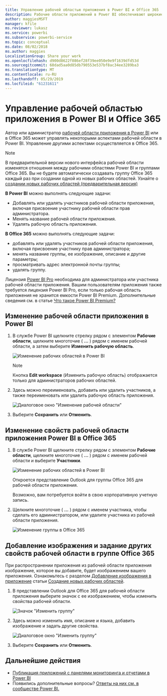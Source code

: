 ```yaml
---
title: Управление рабочей областью приложения в Power BI и Office 365
description: Рабочие области приложений в Power BI обеспечивают широкие возможности для совместной работы на основе групп Office 365. Вы можете управлять рабочими областями приложений в Power BI и в Office 365.
author: maggiesMSFT
manager: kfile
ms.reviewer: lukasz
ms.service: powerbi
ms.subservice: powerbi-service
ms.topic: conceptual
ms.date: 08/02/2018
ms.author: maggies
LocalizationGroup: Share your work
ms.openlocfilehash: d900d8622f086ef28f39ee050e9e9f1639dfd53d
ms.sourcegitcommit: 60dad5aa0d85db790553e537bf8ac34ee3289ba3
ms.translationtype: MT
ms.contentlocale: ru-RU
ms.lasthandoff: 05/29/2019
ms.locfileid: "61231611"
---
```

# <a name="manage-your-app-workspace-in-power-bi-and-office-365"></a>Управление рабочей областью приложения в Power BI и Office 365
Автор или администратор [рабочей области приложения в Power BI](service-create-distribute-apps.md) или в Office 365 может управлять некоторыми аспектами рабочей области в Power BI. Управление другими аспектами осуществляется в Office 365. 

> [!NOTE]
> В предварительной версии нового интерфейса рабочей области изменятся отношения между рабочими областями Power BI и группами Office 365. Вы не будете автоматически создавать группу Office 365 каждый раз при создании одной из новых рабочих областей. Узнайте о [создании новых рабочих областей (предварительная версия)](service-create-the-new-workspaces.md)

**В Power BI** можно выполнять следующие задачи:

* Добавлять или удалять участников рабочей области приложения, включая присвоение участнику рабочей области прав администратора.
* Менять название рабочей области приложения.
* Удалять рабочую область приложения.

**В Office 365** можно выполнять следующие задачи:

* добавлять или удалять участников рабочей области приложения, включая присвоение участнику прав администратора;
* менять название группы, ее изображение, описание и другие параметры;
* просматривать адрес электронной почты группы;
* удалять группу.

Лицензия [Power BI Pro](service-features-license-type.md) необходима для администратора или участника рабочей области приложения. Вашим пользователям приложения также требуется лицензия Power BI Pro, если только рабочая область приложения не хранится емкости Power BI Premium. Дополнительные сведения см. в статье [Что такое Power BI Premium?](service-premium-what-is.md)

## <a name="edit-your-app-workspace-in-power-bi"></a>Изменение рабочей области приложения в Power BI
1. В службе Power BI щелкните стрелку рядом с элементом **Рабочие области**, щелкните многоточие ( **…** ) рядом с именем рабочей области, а затем выберите **Изменить рабочую область**. 
   
   ![Изменение рабочих областей в Power BI](media/service-manage-app-workspace-in-power-bi-and-office-365/power-bi-app-ellipsis.png)
   
   > [!NOTE]
   > Кнопка **Edit workspace** (Изменить рабочую область) отображается только для администраторов рабочих областей.
   > 
   > 
2. Здесь можно переименовать, добавить или удалить участников, а также переименовать или удалить рабочую область приложения. 
   
   ![Диалоговое окно "Изменение рабочей области"](media/service-manage-app-workspace-in-power-bi-and-office-365/power-bi-app-edit-workspace.png)
3. Выберите **Сохранить** или **Отменить**.

## <a name="edit-power-bi-app-workspace-properties-in-office-365"></a>Изменение свойств рабочей области приложения Power BI в Office 365
1. В службе Power BI щелкните стрелку рядом с элементом **Рабочие области**, щелкните многоточие ( **…** ) рядом с именем рабочей области и выберите **Участники**. 
   
   ![Изменение рабочих областей в Power BI](media/service-manage-app-workspace-in-power-bi-and-office-365/power-bi-app-ellipsis.png)
   
   Откроется представление Outlook для группы Office 365 для рабочей области приложения.
   
   Возможно, вам потребуется войти в свою корпоративную учетную запись.
2. Щелкните многоточие ( **…** ) рядом с именем участника, чтобы сделать его администратором, или удалите участника из рабочей области приложения. 
   
   ![Изменение группы в Office 365](media/service-manage-app-workspace-in-power-bi-and-office-365/pbi_managegroupo365.png)

## <a name="add-an-image-and-set-other-workspace-properties-in-the-office-365-group"></a>Добавление изображения и задание других свойств рабочей области в группе Office 365
При распространении приложения из рабочей области приложения изображение, которое вы добавите, будет изображением вашего приложения. Ознакомьтесь с разделом [Добавление изображения в приложение](service-create-workspaces.md#add-an-image-to-your-office-365-app-workspace-optional) статьи [Создание новых рабочих областей](service-create-workspaces.md).

1. В представлении Outlook для Office 365 для рабочей области приложения выберите значок с ее изображением, чтобы изменить свойства рабочей области.
   
   ![Значок "Изменить группу"](media/service-manage-app-workspace-in-power-bi-and-office-365/pbi_editgroupo365.png)
2. Здесь можно изменить имя, описание и языка, добавить изображение и задать другие свойства.
   
   ![Диалоговое окно "Изменить группу"](media/service-manage-app-workspace-in-power-bi-and-office-365/pbi_editgrpo365dialog.png)
3. Выберите **Сохранить** или **Отменить**.

## <a name="next-steps"></a>Дальнейшие действия
* [Публикация приложений с панелями мониторинга и отчетами в Power BI](service-create-distribute-apps.md)
* Появились дополнительные вопросы? [Ответы на них см. в сообществе Power BI.](http://community.powerbi.com/)

